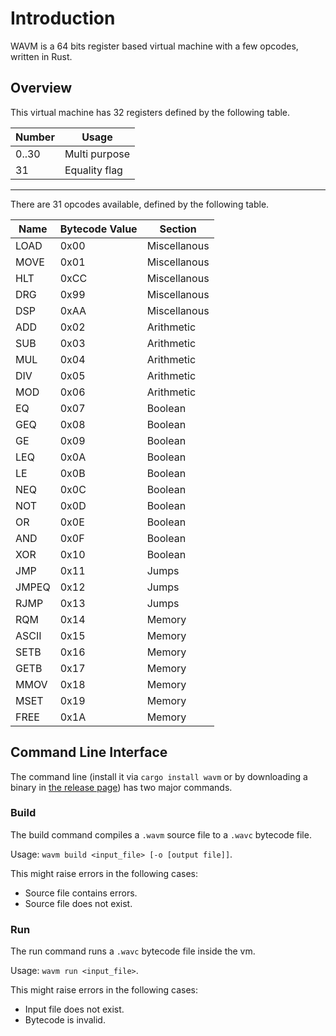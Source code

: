 # Introduction

WAVM is a 64 bits register based virtual machine with a few opcodes, written in Rust.

## Overview

This virtual machine has 32 registers defined by the following table.

| Number |     Usage      |
|--------|----------------|
|  0..30 |  Multi purpose |
|   31   |  Equality flag |

---

There are 31 opcodes available, defined by the following table.

| Name | Bytecode Value | Section |
|------|----------------|---------|
| LOAD |     0x00       | Miscellanous |
| MOVE |     0x01       | Miscellanous |
| HLT  |     0xCC       | Miscellanous |
| DRG  |     0x99       | Miscellanous |
| DSP  |     0xAA       | Miscellanous |
| ADD  |     0x02       |  Arithmetic  |
| SUB  |     0x03       |  Arithmetic  |
| MUL  |     0x04       |  Arithmetic  |
| DIV  |     0x05       |  Arithmetic  |
| MOD  |     0x06       |  Arithmetic  |
|  EQ  |     0x07       |   Boolean    |
| GEQ  |     0x08       |   Boolean    |
|  GE  |     0x09       |   Boolean    |
| LEQ  |     0x0A       |   Boolean    |
|  LE  |     0x0B       |   Boolean    |
| NEQ  |     0x0C       |   Boolean    |
|  NOT |     0x0D       |   Boolean    |
|  OR  |     0x0E       |   Boolean    |
| AND  |     0x0F       |   Boolean    |
| XOR  |     0x10       |   Boolean    |
|  JMP |     0x11       |    Jumps     |
|JMPEQ |     0x12       |    Jumps     |
| RJMP |     0x13       |    Jumps     |
| RQM  |     0x14       |    Memory    |
|ASCII |     0x15       |    Memory    |
| SETB |     0x16       |    Memory    |
| GETB |     0x17       |    Memory    |
| MMOV |     0x18       |    Memory    |
| MSET |     0x19       |    Memory    |
| FREE |     0x1A       |    Memory    |

## Command Line Interface

The command line (install it via `cargo install wavm` or by downloading a binary in [the release page](https://github.com/wafelack/wavm/releases)) has two major commands.

### Build

The build command compiles a `.wavm` source file to a `.wavc` bytecode file.

Usage: `wavm build <input_file> [-o [output file]]`.

This might raise errors in the following cases:

- Source file contains errors.
- Source file does not exist.

### Run

The run command runs a `.wavc` bytecode file inside the vm.

Usage: `wavm run <input_file>`.

This might raise errors in the following cases:

- Input file does not exist.
- Bytecode is invalid.